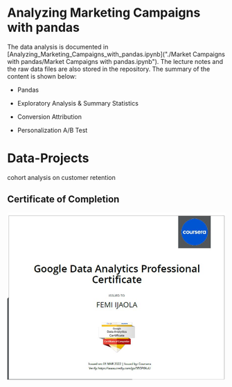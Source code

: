 # Analyzing Marketing Campaigns with pandas

The data analysis is documented in [Analyzing_Marketing_Campaigns_with_pandas.ipynb]("./Market Campaigns with pandas/Market Campaigns with pandas.ipynb"). The lecture notes and the raw data files are also stored in the repository. The summary of the content is shown below:

- Pandas

- Exploratory Analysis & Summary Statistics

- Conversion Attribution

- Personalization A/B Test




# Data-Projects
cohort analysis on customer retention

## Certificate of Completion

![Certificate of Completion](./google/data_cert.JPG)
